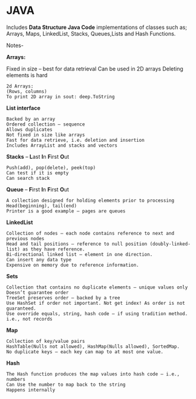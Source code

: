 # **JAVA**
Includes **Data Structure Java Code** implementations of classes such as; Arrays, Maps, LinkedList, Stacks, Queues,Lists and Hash Functions.

Notes- 

**Arrays:**

Fixed in size – best for data retrieval
Can be used in 2D arrays
Deleting elements is hard
    
    2d Arrays:
    (Rows, columns)
    To print 2D array in sout: deep.ToString

**List interface**
    
    Backed by an array
    Ordered collection – sequence
    Allows duplicates
    Not fixed in size like arrays
    Fast for data retrieve, i.e. deletion and insertion
    Includes ArrayList and stacks and vectors 	

**Stacks** – **L**ast **I**n **F**irst **O**ut

    Push(add), pop(delete), peek(top)
    Can test if it is empty
    Can search stack 

**Queue** – **F**irst **I**n **F**irst **O**ut
    
    A collection designed for holding elements prior to processing
    Head(beginning), tail(end)
    Printer is a good example – pages are queues  

**LinkedList**

    Collection of nodes – each node contains reference to next and previous nodes
    Head and tail positions – reference to null position (doubly-linked-list) as they have reference.
    Bi-directional linked list – element in one direction.
    Can insert any data type
    Expensive on memory due to reference information. 

**Sets**

    Collection that contains no duplicate elements – unique values only
    Doesn’t guarantee order
    TreeSet preserves order – backed by a tree
    Use HashSet if order not important. Not get index! As order is not guaranteed.
    Use override equals, string, hash code – if using tradition method. i.e., not records


**Map**
    
    Collection of key/value pairs
    HashTable(Nulls not allowed), HashMap(Nulls allowed), SortedMap.
    No duplicate keys – each key can map to at most one value.

**Hash** 

    The Hash function produces the map values into hash code – i.e., numbers 	
    Can Use the number to map back to the string
    Happens internally 





